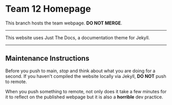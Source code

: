 # Team 12 Homepage

This branch hosts the team webpage. **DO NOT MERGE**.

---

This website uses Just The Docs, a documentation theme for Jekyll.

---

## Maintenance Instructions

Before you push to main, *stop* and think about what you are doing for a second. If you haven't
compiled the website locally via Jekyll, **DO NOT** push to remote. 

When you push something to remote, not only does it take a few minutes for it to reflect on the
published webpage but it is also a **horrible** dev practice. 

